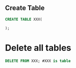 ## Create Table
```SQL
CREATE TABLE XXX(

);

```
# Delete all tables
```SQL
DELETE FROM XXX; #XXX is table
```
